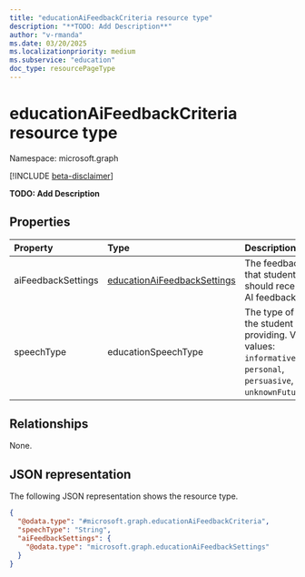```yaml
---
title: "educationAiFeedbackCriteria resource type"
description: "**TODO: Add Description**"
author: "v-rmanda"
ms.date: 03/20/2025
ms.localizationpriority: medium
ms.subservice: "education"
doc_type: resourcePageType
---
```


# educationAiFeedbackCriteria resource type

Namespace: microsoft.graph

[!INCLUDE [beta-disclaimer](../../includes/beta-disclaimer.md)]

**TODO: Add Description**


## Properties
|Property|Type|Description|
|:---|:---|:---|
|aiFeedbackSettings|[educationAiFeedbackSettings](../resources/educationaifeedbacksettings.md)|The feedback types that students should receive from AI feedback.|
|speechType|educationSpeechType|The type of speech the student is providing. Valid values: `informative`, `personal`, `persuasive`, `unknownFutureValue`.|

## Relationships
None.

## JSON representation
The following JSON representation shows the resource type.
<!-- {
  "blockType": "resource",
  "@odata.type": "microsoft.graph.educationAiFeedbackCriteria"
}
-->
``` json
{
  "@odata.type": "#microsoft.graph.educationAiFeedbackCriteria",
  "speechType": "String",
  "aiFeedbackSettings": {
    "@odata.type": "microsoft.graph.educationAiFeedbackSettings"
  }
}
```

